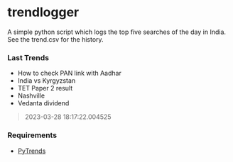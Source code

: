 # trendlogger
A simple python script which logs the top five searches of the day in India.<br>See the trend.csv for the history.<br>

<!-- Last Trends -->
### Last Trends
* How to check PAN link with Aadhar
* India vs Kyrgyzstan
* TET Paper 2 result
* Nashville
* Vedanta dividend
> 2023-03-28 18:17:22.004525

<!-- Requirements -->
### Requirements
* [PyTrends](https://github.com/dreyco676/pytrends)
